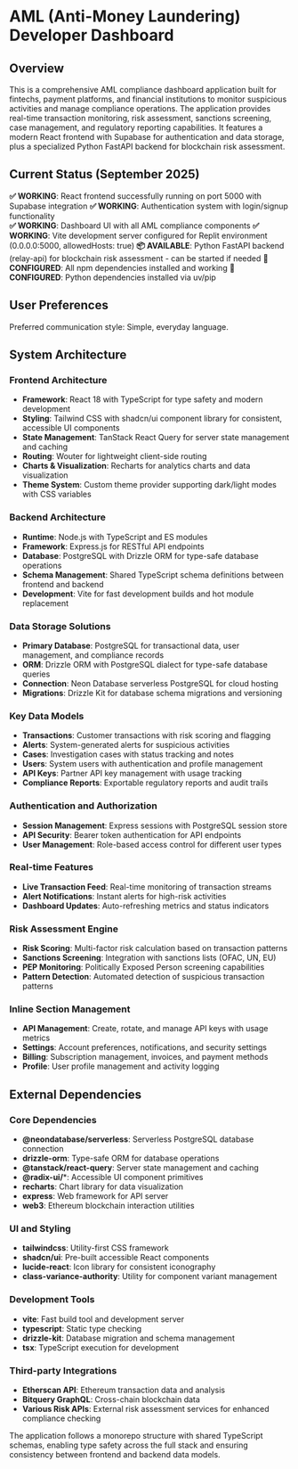 # AML (Anti-Money Laundering) Developer Dashboard

## Overview

This is a comprehensive AML compliance dashboard application built for fintechs, payment platforms, and financial institutions to monitor suspicious activities and manage compliance operations. The application provides real-time transaction monitoring, risk assessment, sanctions screening, case management, and regulatory reporting capabilities. It features a modern React frontend with Supabase for authentication and data storage, plus a specialized Python FastAPI backend for blockchain risk assessment.

## Current Status (September 2025)

**✅ WORKING**: React frontend successfully running on port 5000 with Supabase integration
**✅ WORKING**: Authentication system with login/signup functionality  
**✅ WORKING**: Dashboard UI with all AML compliance components
**✅ WORKING**: Vite development server configured for Replit environment (0.0.0.0:5000, allowedHosts: true)
**📦 AVAILABLE**: Python FastAPI backend (relay-api) for blockchain risk assessment - can be started if needed
**🔧 CONFIGURED**: All npm dependencies installed and working
**🔧 CONFIGURED**: Python dependencies installed via uv/pip

## User Preferences

Preferred communication style: Simple, everyday language.

## System Architecture

### Frontend Architecture
- **Framework**: React 18 with TypeScript for type safety and modern development
- **Styling**: Tailwind CSS with shadcn/ui component library for consistent, accessible UI components
- **State Management**: TanStack React Query for server state management and caching
- **Routing**: Wouter for lightweight client-side routing
- **Charts & Visualization**: Recharts for analytics charts and data visualization
- **Theme System**: Custom theme provider supporting dark/light modes with CSS variables

### Backend Architecture
- **Runtime**: Node.js with TypeScript and ES modules
- **Framework**: Express.js for RESTful API endpoints
- **Database**: PostgreSQL with Drizzle ORM for type-safe database operations
- **Schema Management**: Shared TypeScript schema definitions between frontend and backend
- **Development**: Vite for fast development builds and hot module replacement

### Data Storage Solutions
- **Primary Database**: PostgreSQL for transactional data, user management, and compliance records
- **ORM**: Drizzle ORM with PostgreSQL dialect for type-safe database queries
- **Connection**: Neon Database serverless PostgreSQL for cloud hosting
- **Migrations**: Drizzle Kit for database schema migrations and versioning

### Key Data Models
- **Transactions**: Customer transactions with risk scoring and flagging
- **Alerts**: System-generated alerts for suspicious activities  
- **Cases**: Investigation cases with status tracking and notes
- **Users**: System users with authentication and profile management
- **API Keys**: Partner API key management with usage tracking
- **Compliance Reports**: Exportable regulatory reports and audit trails

### Authentication and Authorization
- **Session Management**: Express sessions with PostgreSQL session store
- **API Security**: Bearer token authentication for API endpoints
- **User Management**: Role-based access control for different user types

### Real-time Features
- **Live Transaction Feed**: Real-time monitoring of transaction streams
- **Alert Notifications**: Instant alerts for high-risk activities
- **Dashboard Updates**: Auto-refreshing metrics and status indicators

### Risk Assessment Engine
- **Risk Scoring**: Multi-factor risk calculation based on transaction patterns
- **Sanctions Screening**: Integration with sanctions lists (OFAC, UN, EU)
- **PEP Monitoring**: Politically Exposed Person screening capabilities
- **Pattern Detection**: Automated detection of suspicious transaction patterns

### Inline Section Management
- **API Management**: Create, rotate, and manage API keys with usage metrics
- **Settings**: Account preferences, notifications, and security settings
- **Billing**: Subscription management, invoices, and payment methods
- **Profile**: User profile management and activity logging

## External Dependencies

### Core Dependencies
- **@neondatabase/serverless**: Serverless PostgreSQL database connection
- **drizzle-orm**: Type-safe ORM for database operations
- **@tanstack/react-query**: Server state management and caching
- **@radix-ui/***: Accessible UI component primitives
- **recharts**: Chart library for data visualization
- **express**: Web framework for API server
- **web3**: Ethereum blockchain interaction utilities

### UI and Styling
- **tailwindcss**: Utility-first CSS framework
- **shadcn/ui**: Pre-built accessible React components
- **lucide-react**: Icon library for consistent iconography
- **class-variance-authority**: Utility for component variant management

### Development Tools
- **vite**: Fast build tool and development server
- **typescript**: Static type checking
- **drizzle-kit**: Database migration and schema management
- **tsx**: TypeScript execution for development

### Third-party Integrations
- **Etherscan API**: Ethereum transaction data and analysis
- **Bitquery GraphQL**: Cross-chain blockchain data
- **Various Risk APIs**: External risk assessment services for enhanced compliance checking

The application follows a monorepo structure with shared TypeScript schemas, enabling type safety across the full stack and ensuring consistency between frontend and backend data models.